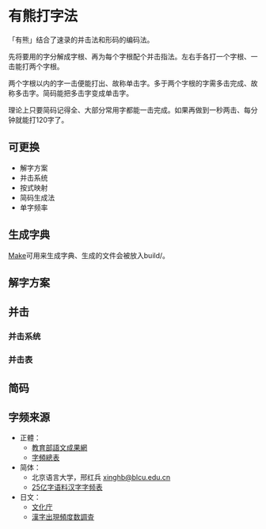 # 有熊打字法
「有熊」结合了速录的并击法和形码的编码法。

先将要用的字分解成字根、再为每个字根配个并击指法。左右手各打一个字根、一击能打两个字根。

两个字根以内的字一击便能打出、故称单击字。多于两个字根的字需多击完成、故称多击字。简码能把多击字变成单击字。

理论上只要简码记得全、大部分常用字都能一击完成。如果再做到一秒两击、每分钟就能打120字了。

## 可更换
- 解字方案
- 并击系统
- 按式映射
- 简码生成法
- 单字频率

## 生成字典
[Make](https://www.gnu.org/software/make/manual/make.html)可用来生成字典、生成的文件会被放入build/。

## 解字方案

## 并击

### 并击系统

### 并击表

## 简码

## 字频来源
- 正體：
    - [教育部語文成果網](https://language.moe.gov.tw/)
    - [字頻總表](https://language.moe.gov.tw/001/Upload/files/SITE_CONTENT/M0001/PIN/biau1.htm?open)
- 简体：
    - 北京语言大学，邢红兵 <xinghb@blcu.edu.cn>
    - [25亿字语料汉字字频表](https://faculty.blcu.edu.cn/xinghb/zh_CN/article/167473/content/1437.htm#article)
- 日文：
    - [文化庁](https://www.bunka.go.jp/)
    - [漢字出現頻度数調査](https://www.bunka.go.jp/seisaku/bunkashingikai/kokugo/nihongokyoiku_hyojun_wg/04/pdf/91934501_08.pdf)
